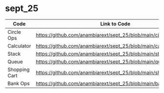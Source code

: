 # sept_25

|Code|Link to Code|
|---|---|
|Circle Ops|https://github.com/anambiarext/sept_25/blob/main/circle.py|
|Calculator|https://github.com/anambiarext/sept_25/blob/main/calculator.py|
|Stack|https://github.com/anambiarext/sept_25/blob/main/stack.py|
|Queue|https://github.com/anambiarext/sept_25/blob/main/queue.py|
|Shopping Cart|https://github.com/anambiarext/sept_25/blob/main/shopping_cart.py|
|Bank Ops|https://github.com/anambiarext/sept_25/blob/main/bank.py|
